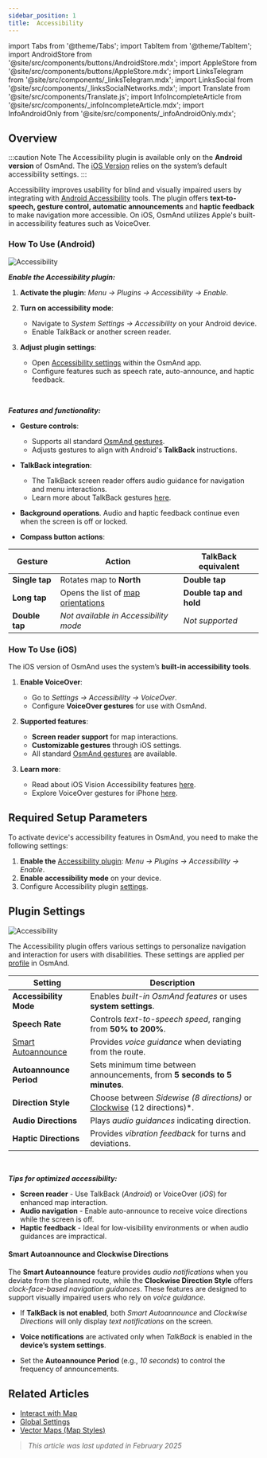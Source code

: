 ```yaml
---
sidebar_position: 1
title:  Accessibility
---
```


import Tabs from '@theme/Tabs';
import TabItem from '@theme/TabItem';
import AndroidStore from '@site/src/components/buttons/AndroidStore.mdx';
import AppleStore from '@site/src/components/buttons/AppleStore.mdx';
import LinksTelegram from '@site/src/components/_linksTelegram.mdx';
import LinksSocial from '@site/src/components/_linksSocialNetworks.mdx';
import Translate from '@site/src/components/Translate.js';
import InfoIncompleteArticle from '@site/src/components/_infoIncompleteArticle.mdx';
import InfoAndroidOnly from '@site/src/components/_infoAndroidOnly.mdx';



## Overview

:::caution Note
The Accessibility plugin is available only on the **Android version** of OsmAnd. The [iOS Version](#how-to-use-ios) relies on the system’s default accessibility settings.
:::

Accessibility improves usability for blind and visually impaired users by integrating with [Android Accessibility](https://www.android.com/accessibility/) tools. The plugin offers **text-to-speech, gesture control, automatic announcements** and **haptic feedback** to make navigation more accessible. On iOS, OsmAnd utilizes Apple's built-in accessibility features such as VoiceOver.


### How To Use (Android)

![Accessibility](@site/static/img/plugins/Accessibility/access_turned_off.png)

***Enable the Accessibility plugin:***  

1. **Activate the plugin**: *Menu → Plugins → Accessibility → Enable*.

2. **Turn on accessibility mode**:  
   - Navigate to *System Settings → Accessibility* on your Android device.
   - Enable TalkBack or another screen reader.

3. **Adjust plugin settings**:  
   - Open [Accessibility settings](#plugin-settings) within the OsmAnd app.
   - Configure features such as speech rate, auto-announce, and haptic feedback.

<br/>

***Features and functionality:***

- **Gesture controls**:
   - Supports all standard [OsmAnd gestures](../map/interact-with-map#gestures).
   - Adjusts gestures to align with Android's **TalkBack** instructions.

- **TalkBack integration**:
   - The TalkBack screen reader offers audio guidance for navigation and menu interactions.
   - Learn more about TalkBack gestures [here](https://support.google.com/accessibility/android/answer/6151827?hl=en&ref_topic=10601570#zippy=%2Cother%2Cbasic-navigation).

- **Background operations**. Audio and haptic feedback continue even when the screen is off or locked.

- **Compass button actions**:

| Gesture | Action | TalkBack equivalent |
|-----|-----|-----|
| **Single tap** | Rotates map to **North** | **Double tap** |
| **Long tap** | Opens the list of [map orientations](../map/interact-with-map.md#map-orientation-modes) | **Double tap and hold** |
| **Double tap** | *Not available in Accessibility mode* | *Not supported* |


### How To Use (iOS)

The iOS version of OsmAnd uses the system’s **built-in accessibility tools**.

1. **Enable VoiceOver**:
   - Go to *Settings → Accessibility → VoiceOver*.
   - Configure **VoiceOver gestures** for use with OsmAnd.

2. **Supported features**:
   - **Screen reader support** for map interactions.
   - **Customizable gestures** through iOS settings.
   - All standard [OsmAnd gestures](../map/interact-with-map#gestures) are available.

3. **Learn more**:
   - Read about iOS Vision Accessibility features [here](https://www.apple.com/accessibility/vision/).
   - Explore VoiceOver gestures for iPhone [here](https://support.apple.com/en-gb/guide/iphone/iph3e2e2281/ios).


## Required Setup Parameters

To activate device's accessibility features in OsmAnd, you need to make the following settings:

1. **Enable the** [Accessibility plugin](../plugins/index.md#enable--disable):  *Menu → Plugins → Accessibility → Enable*.  
2. **Enable accessibility mode** on your device.
3. Configure Accessibility plugin [settings](#plugin-settings).


## Plugin Settings

*<Translate android="true" ids="shared_string_menu,plugins_menu_group,shared_string_accessibility,shared_string_settings"/>*

![Accessibility](@site/static/img/plugins/Accessibility/access_.png)  

The Accessibility plugin offers various settings to personalize navigation and interaction for users with disabilities. These settings are applied per [profile](../personal/profiles.md) in OsmAnd.

| Setting                   | Description |  
|---------------------------|-------------|  
| **Accessibility Mode**    | Enables *built-in OsmAnd features* or uses **system settings**. |  
| **Speech Rate**           | Controls *text-to-speech speed*, ranging from **50% to 200%**. |  
| [Smart Autoannounce](#smart-autoannounce-and-clockwise-directions)    | Provides *voice guidance* when deviating from the route. |  
| **Autoannounce Period**   | Sets minimum time between announcements, from **5 seconds to 5 minutes**. |  
| **Direction Style**       | Choose between *Sidewise (8 directions)* or [Clockwise](#smart-autoannounce-and-clockwise-directions) (12 directions)*. |  
| **Audio Directions**      | Plays *audio guidances* indicating direction. |  
| **Haptic Directions**     | Provides *vibration feedback* for turns and deviations.|  

<!--
- **Accessibility Mode**. Enable special tools that help people with disabilities interact with the OsmAnd app. There are three modes: *On* - turns on the built-in OsmAnd features, *Off* - turns off all plugin features, and *According to the Android system settings* - turns on Android system settings.

- **Speech rate**. Adjust the speech rate of the text-to-speech, ranging from 50%  to 200%.

- **Smart autoannounce**. If enabled, you will receive voice announcements when you deviate from the set track.

- **Autoannounce period**. This is an automatic announcement of the direction and distance to your destination. You can select a minimal time between announcements, ranging from 5 seconds to 5 minutes.

- **Direction style**. Choose how the OsmAnd app will notify you about directions. *Sidewise* - indicates the direction to the sides of the world (8 directions), *Clockwise* - indicates directions oriented to the clock face (12 directions).

- **Audio directions**. Provides feedback when navigating by indicating the direction to the target point with sound.

- **Haptic directions**. This setting provides haptic feedback when navigating. The vibration indicates the direction to the target point and deviations from the path.
-->

<br/>

***Tips for optimized accessibility:***

- **Screen reader** - Use TalkBack (*Android*) or VoiceOver (*iOS*) for enhanced map interaction.
- **Audio navigation** - Enable auto-announce to receive voice directions while the screen is off.
- **Haptic feedback** - Ideal for low-visibility environments or when audio guidances are impractical.


#### Smart Autoannounce and Clockwise Directions

The **Smart Autoannounce** feature provides *audio notifications* when you deviate from the planned route, while the **Clockwise Direction Style** offers *clock-face-based navigation guidances*. These features are designed to support visually impaired users who rely on *voice guidance*.  

- If **TalkBack is not enabled**, both *Smart Autoannounce* and *Clockwise Directions* will only display *text notifications* on the screen.  

- **Voice notifications** are activated only when *TalkBack* is enabled in the **device’s system settings**.  

- Set the **Autoannounce Period** (e.g., *10 seconds*) to control the frequency of announcements.


## Related Articles

- [Interact with Map](../../user/map/interact-with-map.md)
- [Global Settings](../../user/personal/global-settings.md)
- [Vector Maps (Map Styles)](../../user/map/vector-maps.md)

> *This article was last updated in February 2025*
